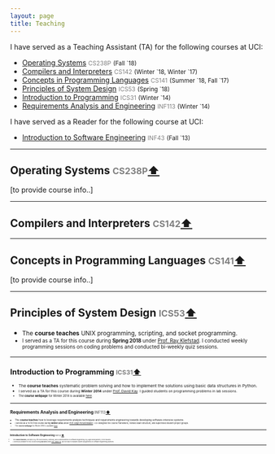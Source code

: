 ```yaml
---
layout: page
title: Teaching
---
```


I have served as a Teaching Assistant (TA) for the following courses at UCI:
- [Operating Systems](#cs238p) <font color="gray"><small>CS238P</small></font> <small>(Fall `18)</small> 
- [Compilers and Interpreters](#cs142) <font color="gray"><small>CS142</small></font> <small>(Winter \`18, Winter `17)</small>
- [Concepts in Programming Languages](#cs141) <font color="gray"><small>CS141</small></font> <small>(Summer \`18, Fall `17)</small>
- [Principles of System Design](#ics53) <font color="gray"><small>ICS53</small></font> <small>(Spring `18)</small>
- [Introduction to Programming](#ics31) <font color="gray"><small>ICS31</small></font> <small>(Winter `14)</small>
- [Requirements Analysis and Engineering](#inf113) <font color="gray"><small>INF113</small></font> <small>(Winter `14)</small>

I have served as a Reader for the following course at UCI:

- [Introduction to Software Engineering](#inf43) <font color="gray"><small>INF43</small></font> <small>(Fall `13)</small>

____________


## <a name="cs238p"></a>Operating Systems <font color="gray"><small>CS238P</small></font><a href="#top">⬆</a>  

[to provide course info..]

____________

## <a name="cs142"></a>Compilers and Interpreters <font color="gray"><small>CS142</small></font><a href="#top">⬆</a>  



____________

## <a name="cs141"></a>Concepts in Programming Languages <font color="gray"><small>CS141</small></font><a href="#top">⬆</a>  

[to provide course info..]


____________

## <a name="ics53"></a>Principles of System Design <font color="gray"><small>ICS53</small></font><a href="#top">⬆</a>  

- <small> The **course teaches** UNIX programming, scripting, and socket programming. 
- <small>I served as a TA for this course during **Spring 2018** under [Prof. Ray Klefstad](https://www.ics.uci.edu/~klefstad/). I conducted weekly programming sessions on coding problems and conducted bi-weekly quiz sessions. 


____________

## <a name="ics31"></a>Introduction to Programming <font color="gray"><small>ICS31</small></font><a href="#top">⬆</a>  

- <small> The **course teaches** systematic problem solving and how to implement the solutions using basic data structures in Python. 
- <small> I served as a TA for this course during **Winter 2014** under [Prof. David Kay](https://www.ics.uci.edu/~kay/). I guided students on programming problems in lab sessions.
- <small>The **course webpage** for Winter 2014 is available [here](https://www.ics.uci.edu/~kay/courses/31/w14.html).

____________

## <a name="inf113"></a>Requirements Analysis and Engineering <font color="gray"><small>INF113</small></font><a href="#top">⬆</a>  

- <small>The **course teaches** how to leverage requirements analysis techniques and requirements engineering towards developing software-intensive systems.  
- <small>I served as a TA for this course during **Winter 2014** under [Prof. Birgit Penzenstadler](http://birgit.penzenstadler.de/). I co-designed the course framework, revised exam structure, and supervised student project groups.
- <small>The **course webpage** for Winter 2014 is available [here](https://eee.uci.edu/14w/37030).



____________

## <a name="inf43"></a>Introduction to Software Engineering <font color="gray"><small>INF43</small></font><a href="#top">⬆</a>  

- <small> The **course teaches** concepts (e.g. life cycle models), methods, and current practices in software engineering (e.g. agile development), in the industry. </small>
- <small>I served as a Reader for this course during **Fall 2013** under [Prof. Hadar Ziv](https://www.informatics.uci.edu/explore/faculty-profiles/hadar-ziv/). My role was to evaluate student assignments on software engineering practices.</small> <br>

____________
